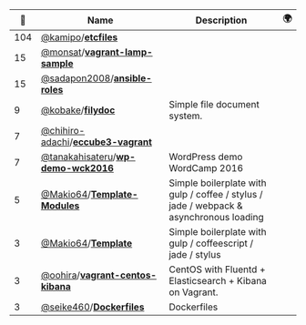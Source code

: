 |:star2: | Name | Description | 🌍|
|---|---|---|---|
|104|[@kamipo](https://github.com/kamipo)/[**etcfiles**](https://github.com/kamipo/etcfiles)|||
|15|[@monsat](https://github.com/monsat)/[**vagrant-lamp-sample**](https://github.com/monsat/vagrant-lamp-sample)|||
|15|[@sadapon2008](https://github.com/sadapon2008)/[**ansible-roles**](https://github.com/sadapon2008/ansible-roles)|||
|9|[@kobake](https://github.com/kobake)/[**filydoc**](https://github.com/kobake/filydoc)|Simple file document system.||
|7|[@chihiro-adachi](https://github.com/chihiro-adachi)/[**eccube3-vagrant**](https://github.com/chihiro-adachi/eccube3-vagrant)|||
|7|[@tanakahisateru](https://github.com/tanakahisateru)/[**wp-demo-wck2016**](https://github.com/tanakahisateru/wp-demo-wck2016)|WordPress demo WordCamp 2016||
|5|[@Makio64](https://github.com/Makio64)/[**Template-Modules**](https://github.com/Makio64/Template-Modules)|Simple boilerplate with gulp / coffee / stylus / jade / webpack & asynchronous loading||
|3|[@Makio64](https://github.com/Makio64)/[**Template**](https://github.com/Makio64/Template)|Simple boilerplate with gulp / coffeescript / jade / stylus||
|3|[@oohira](https://github.com/oohira)/[**vagrant-centos-kibana**](https://github.com/oohira/vagrant-centos-kibana)|CentOS with Fluentd + Elasticsearch + Kibana on Vagrant.||
|3|[@seike460](https://github.com/seike460)/[**Dockerfiles**](https://github.com/seike460/Dockerfiles)|Dockerfiles||

